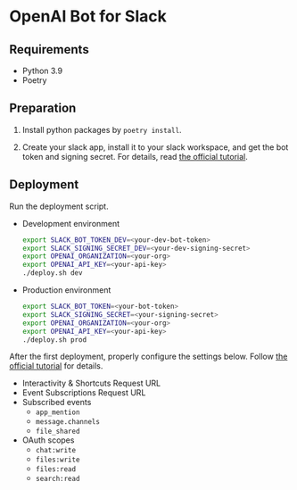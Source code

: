 # OpenAI Bot for Slack


## Requirements

- Python 3.9
- Poetry


## Preparation

1. Install python packages by `poetry install`.

2. Create your slack app, install it to your slack workspace, and get the bot token and signing secret. For details, read [the official tutorial](https://slack.dev/bolt-python/tutorial/getting-started-http).


## Deployment
Run the deployment script.

- Development environment

    ```bash
    export SLACK_BOT_TOKEN_DEV=<your-dev-bot-token>
    export SLACK_SIGNING_SECRET_DEV=<your-dev-signing-secret>
    export OPENAI_ORGANIZATION=<your-org>
    export OPENAI_API_KEY=<your-api-key>
    ./deploy.sh dev
    ```

- Production environment

    ```bash
    export SLACK_BOT_TOKEN=<your-bot-token>
    export SLACK_SIGNING_SECRET=<your-signing-secret>
    export OPENAI_ORGANIZATION=<your-org>
    export OPENAI_API_KEY=<your-api-key>
    ./deploy.sh prod
    ```

After the first deployment, properly configure the settings below. Follow [the official tutorial](https://slack.dev/bolt-python/tutorial/getting-started-http#setting-up-events) for details.

- Interactivity & Shortcuts Request URL
- Event Subscriptions Request URL
- Subscribed events
  - `app_mention`
  - `message.channels`
  - `file_shared`
- OAuth scopes
  - `chat:write`
  - `files:write`
  - `files:read`
  - `search:read`
